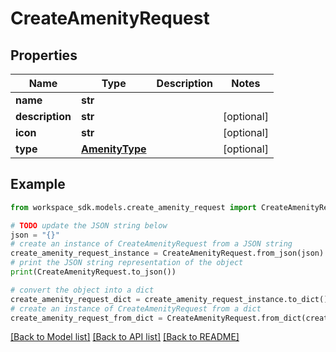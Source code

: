 # CreateAmenityRequest


## Properties

Name | Type | Description | Notes
------------ | ------------- | ------------- | -------------
**name** | **str** |  | 
**description** | **str** |  | [optional] 
**icon** | **str** |  | [optional] 
**type** | [**AmenityType**](AmenityType.md) |  | [optional] 

## Example

```python
from workspace_sdk.models.create_amenity_request import CreateAmenityRequest

# TODO update the JSON string below
json = "{}"
# create an instance of CreateAmenityRequest from a JSON string
create_amenity_request_instance = CreateAmenityRequest.from_json(json)
# print the JSON string representation of the object
print(CreateAmenityRequest.to_json())

# convert the object into a dict
create_amenity_request_dict = create_amenity_request_instance.to_dict()
# create an instance of CreateAmenityRequest from a dict
create_amenity_request_from_dict = CreateAmenityRequest.from_dict(create_amenity_request_dict)
```
[[Back to Model list]](../README.md#documentation-for-models) [[Back to API list]](../README.md#documentation-for-api-endpoints) [[Back to README]](../README.md)


